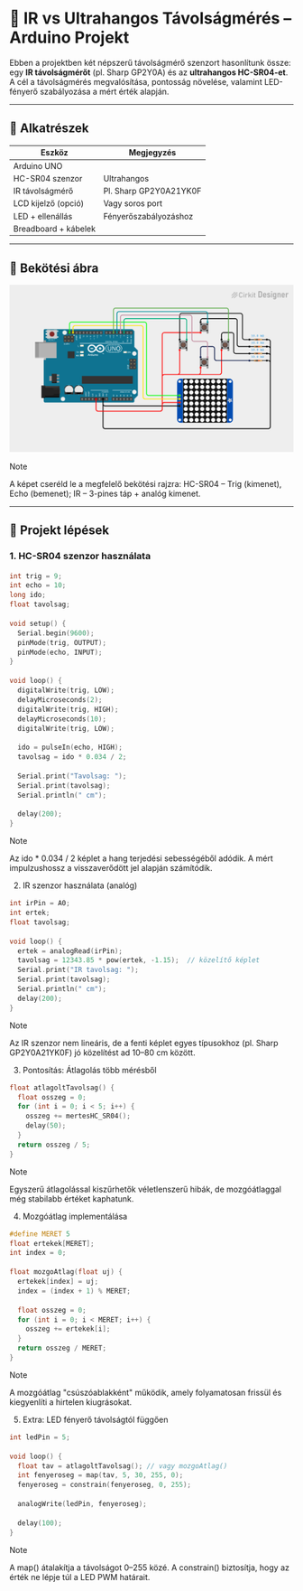 # 📏 IR vs Ultrahangos Távolságmérés – Arduino Projekt

Ebben a projektben két népszerű távolságmérő szenzort hasonlítunk össze: egy **IR távolságmérőt** (pl. Sharp GP2Y0A) és az **ultrahangos HC-SR04-et**. A cél a távolságmérés megvalósítása, pontosság növelése, valamint LED-fényerő szabályozása a mért érték alapján.

---

## 🧰 Alkatrészek

| Eszköz             | Megjegyzés                     |
|--------------------|--------------------------------|
| Arduino UNO        |                                |
| HC-SR04 szenzor    | Ultrahangos                    |
| IR távolságmérő    | Pl. Sharp GP2Y0A21YK0F         |
| LCD kijelző (opció) | Vagy soros port               |
| LED + ellenállás   | Fényerőszabályozáshoz          |
| Breadboard + kábelek|                               |

---

## 🔌 Bekötési ábra

![8x8 matrix connecting diagram](/2.%20feladat/2-2-1.png)

> [!NOTE]
> A képet cseréld le a megfelelő bekötési rajzra: HC-SR04 – Trig (kimenet), Echo (bemenet); IR – 3-pines táp + analóg kimenet.

---

## 🔬 Projekt lépések

### 1. HC-SR04 szenzor használata

```cpp
int trig = 9;
int echo = 10;
long ido;
float tavolsag;

void setup() {
  Serial.begin(9600);
  pinMode(trig, OUTPUT);
  pinMode(echo, INPUT);
}

void loop() {
  digitalWrite(trig, LOW);
  delayMicroseconds(2);
  digitalWrite(trig, HIGH);
  delayMicroseconds(10);
  digitalWrite(trig, LOW);

  ido = pulseIn(echo, HIGH);
  tavolsag = ido * 0.034 / 2;

  Serial.print("Tavolsag: ");
  Serial.print(tavolsag);
  Serial.println(" cm");

  delay(200);
}
```

> [!NOTE]
> Az ido * 0.034 / 2 képlet a hang terjedési sebességéből adódik. A mért impulzushossz a visszaverődött jel alapján számítódik.

2. IR szenzor használata (analóg)

```cpp
int irPin = A0;
int ertek;
float tavolsag;

void loop() {
  ertek = analogRead(irPin);
  tavolsag = 12343.85 * pow(ertek, -1.15);  // közelítő képlet
  Serial.print("IR tavolsag: ");
  Serial.print(tavolsag);
  Serial.println(" cm");
  delay(200);
}
```
>[!NOTE]
>Az IR szenzor nem lineáris, de a fenti képlet egyes típusokhoz (pl. Sharp GP2Y0A21YK0F) jó közelítést ad 10–80 cm között.

3. Pontosítás: Átlagolás több mérésből
```cpp
float atlagoltTavolsag() {
  float osszeg = 0;
  for (int i = 0; i < 5; i++) {
    osszeg += mertesHC_SR04();
    delay(50);
  }
  return osszeg / 5;
}
```

> [!NOTE]
> Egyszerű átlagolással kiszűrhetők véletlenszerű hibák, de mozgóátlaggal még stabilabb értéket kaphatunk.

4. Mozgóátlag implementálása
```cpp
#define MERET 5
float ertekek[MERET];
int index = 0;

float mozgoAtlag(float uj) {
  ertekek[index] = uj;
  index = (index + 1) % MERET;

  float osszeg = 0;
  for (int i = 0; i < MERET; i++) {
    osszeg += ertekek[i];
  }
  return osszeg / MERET;
}
```
> [!NOTE]
> A mozgóátlag "csúszóablakként" működik, amely folyamatosan frissül és kiegyenlíti a hirtelen kiugrásokat.

5. Extra: LED fényerő távolságtól függően

```cpp
int ledPin = 5;

void loop() {
  float tav = atlagoltTavolsag(); // vagy mozgoAtlag()
  int fenyeroseg = map(tav, 5, 30, 255, 0);
  fenyeroseg = constrain(fenyeroseg, 0, 255);

  analogWrite(ledPin, fenyeroseg);

  delay(100);
}
```
> [!NOTE]
> A map() átalakítja a távolságot 0–255 közé. A constrain() biztosítja, hogy az érték ne lépje túl a LED PWM határait.
